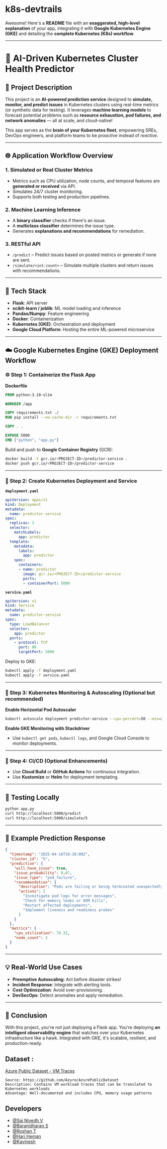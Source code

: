 # k8s-devtrails

Awesome! Here's a **README** file with an **exaggerated, high-level explanation** of your app, integrating it with **Google Kubernetes Engine (GKE)** and detailing the **complete Kubernetes (K8s) workflow**.

---

# 🚀 AI-Driven Kubernetes Cluster Health Predictor

## 🤖 Project Description

This project is an **AI-powered prediction service** designed to **simulate, monitor, and predict issues** in Kubernetes clusters using real-time metrics (or synthetic data for testing). It leverages **machine learning models** to forecast potential problems such as **resource exhaustion, pod failures, and network anomalies** — all at scale, and cloud-native!

This app serves as the **brain of your Kubernetes fleet**, empowering SREs, DevOps engineers, and platform teams to be *proactive* instead of *reactive*.

---

## 🌐 Application Workflow Overview

### 1. **Simulated or Real Cluster Metrics**
   - Metrics such as CPU utilization, node counts, and temporal features are **generated or received** via API.
   - Simulates 24/7 cluster monitoring.
   - Supports both testing and production pipelines.

### 2. **Machine Learning Inference**
   - A **binary classifier** checks if there's an issue.
   - A **multiclass classifier** determines the issue type.
   - Generates **explanations and recommendations** for remediation.

### 3. **RESTful API**
   - `/predict` – Predict issues based on posted metrics or generate if none are sent.
   - `/simulate/<int:count>` – Simulate multiple clusters and return issues with recommendations.

---

## 🧠 Tech Stack

- **Flask**: API server
- **scikit-learn / joblib**: ML model loading and inference
- **Pandas/Numpy**: Feature engineering
- **Docker**: Containerization
- **Kubernetes (GKE)**: Orchestration and deployment
- **Google Cloud Platform**: Hosting the entire ML-powered microservice

---

## ☁️ Google Kubernetes Engine (GKE) Deployment Workflow

### ⚙️ Step 1: Containerize the Flask App

**Dockerfile**
```Dockerfile
FROM python:3.10-slim

WORKDIR /app

COPY requirements.txt ./
RUN pip install --no-cache-dir -r requirements.txt

COPY . .

EXPOSE 5000
CMD ["python", "app.py"]
```

Build and push to **Google Container Registry** (GCR):
```bash
docker build -t gcr.io/<PROJECT-ID>/predictor-service .
docker push gcr.io/<PROJECT-ID>/predictor-service
```

---

### 🚢 Step 2: Create Kubernetes Deployment and Service

**`deployment.yaml`**
```yaml
apiVersion: apps/v1
kind: Deployment
metadata:
  name: predictor-service
spec:
  replicas: 3
  selector:
    matchLabels:
      app: predictor
  template:
    metadata:
      labels:
        app: predictor
    spec:
      containers:
      - name: predictor
        image: gcr.io/<PROJECT-ID>/predictor-service
        ports:
        - containerPort: 5000
```

**`service.yaml`**
```yaml
apiVersion: v1
kind: Service
metadata:
  name: predictor-service
spec:
  type: LoadBalancer
  selector:
    app: predictor
  ports:
    - protocol: TCP
      port: 80
      targetPort: 5000
```

Deploy to GKE:
```bash
kubectl apply -f deployment.yaml
kubectl apply -f service.yaml
```

---

### 🔄 Step 3: Kubernetes Monitoring & Autoscaling (Optional but recommended)

**Enable Horizontal Pod Autoscaler**
```bash
kubectl autoscale deployment predictor-service --cpu-percent=50 --min=2 --max=10
```

**Enable GKE Monitoring with Stackdriver**
- Use `kubectl get pods`, `kubectl logs`, and Google Cloud Console to monitor deployments.

---

### 🔄 Step 4: CI/CD (Optional Enhancements)
- Use **Cloud Build** or **GitHub Actions** for continuous integration.
- Use **Kustomize** or **Helm** for deployment templating.

---

## 🧪 Testing Locally

```bash
python app.py
curl http://localhost:5000/predict
curl http://localhost:5000/simulate/5
```

---

## 🧠 Example Prediction Response

```json
{
  "timestamp": "2025-04-16T10:10:00Z",
  "cluster_id": "5",
  "prediction": {
    "will_have_issue": true,
    "issue_probability": 0.87,
    "issue_type": "pod_failure",
    "recommendation": {
      "description": "Pods are failing or being terminated unexpectedly",
      "actions": [
        "Investigate pod logs for error messages",
        "Check for memory leaks or OOM kills",
        "Restart affected deployments",
        "Implement liveness and readiness probes"
      ]
    }
  },
  "metrics": {
    "cpu_utilization": 79.32,
    "node_count": 3
  }
}
```

---

## 💡 Real-World Use Cases

- **Preemptive Autoscaling**: Act before disaster strikes!
- **Incident Response**: Integrate with alerting tools.
- **Cost Optimization**: Avoid over-provisioning.
- **DevSecOps**: Detect anomalies and apply remediation.

---

## 🏁 Conclusion

With this project, you're not just deploying a Flask app. You're deploying **an intelligent observability engine** that watches over your Kubernetes infrastructure like a hawk. Integrated with GKE, it's scalable, resilient, and production-ready.



## Dataset :

[Azure Public Dataset - VM Traces](github.com/Azure/AzurePublicDataset)

```
Source: https://github.com/Azure/AzurePublicDataset
Description: Contains VM workload traces that can be translated to Kubernetes workloads
Advantage: Well-documented and includes CPU, memory usage patterns
```

## Developers 


- [@Sai Nivedh V](https://github.com/SaiNivedh26)
- [@Baranidharan S](https://github.com/thespectacular314)
- [@Roshan T](https://github.com/Twinn-github09)
- [@Hari Heman](https://github.com/MAD-MAN-HEMAN)
- [@Kavinesh](https://github.com/Kavinesh11)
